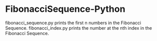 # FibonacciSequence-Python
fibonacci_sequence.py prints the first n numbers in the Fibonacci Sequence.
fibonacci_index.py prints the number at the nth index in the Fibonacci Sequence.
